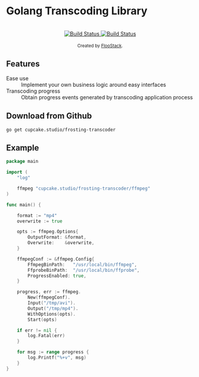 # Golang Transcoding Library

<br />

<div align="center">
  <!-- Build status -->
  <a href="https://circleci.com/gh/floostack/transcoder">
    <img src="https://circleci.com/gh/floostack/transcoder.svg?style=svg" alt="Build Status" />
  </a>

  <!-- Code Quality -->
  <a href="https://www.codacy.com/manual/floostack/transcoder?utm_source=github.com&amp;utm_medium=referral&amp;utm_content=floostack/transcoder&amp;utm_campaign=Badge_Grade">
    <img src="https://app.codacy.com/project/badge/Grade/f8ee19ef723b4134bb8bb1f9c439959e" alt="Build Status" />
  </a>

</div>

<br />

<div align="center">
  <sub>Created by <a href="https://floostack.com">FlooStack</a>.</sub>
</div>

## Features

<dl>
  <dt>Ease use</dt>
  <dd>Implement your own business logic around easy interfaces</dd>

  <dt>Transcoding progress</dt>
  <dd>Obtain progress events generated by transcoding application process</dd>
</dl>

## Download from Github

```shell
go get cupcake.studio/frosting-transcoder
```

## Example

```go
package main

import (
	"log"

	ffmpeg "cupcake.studio/frosting-transcoder/ffmpeg"
)

func main() {

	format := "mp4"
	overwrite := true

	opts := ffmpeg.Options{
		OutputFormat: &format,
		Overwrite:    &overwrite,
	}

	ffmpegConf := &ffmpeg.Config{
		FfmpegBinPath:   "/usr/local/bin/ffmpeg",
		FfprobeBinPath:  "/usr/local/bin/ffprobe",
		ProgressEnabled: true,
	}

	progress, err := ffmpeg.
		New(ffmpegConf).
		Input("/tmp/avi").
		Output("/tmp/mp4").
		WithOptions(opts).
		Start(opts)

	if err != nil {
		log.Fatal(err)
	}

	for msg := range progress {
		log.Printf("%+v", msg)
	}
}
```
